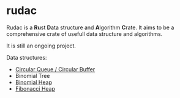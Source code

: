 # rudac

Rudac is a **Ru**st **D**ata structure and **A**lgorithm **C**rate.
It aims to be a comprehensive crate of usefull data structure and algorithms.

It is still an ongoing project.

Data structures:
* [Circular Queue / Circular Buffer](https://en.wikipedia.org/wiki/Circular_buffer)
* Binomial Tree
* [Binomial Heap](https://en.wikipedia.org/wiki/Binomial_heap)
* [Fibonacci Heap](https://en.wikipedia.org/wiki/Fibonacci_heap)